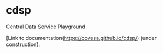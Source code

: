 # cdsp
Central Data Service Playground

[Link to documentation(https://covesa.github.io/cdsp/) (under construction).
